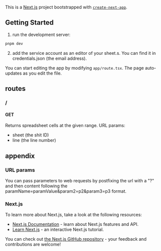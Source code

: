 This is a [Next.js](https://nextjs.org/) project bootstrapped with [`create-next-app`](https://github.com/vercel/next.js/tree/canary/packages/create-next-app).

## Getting Started

1. run the development server:

```powershell
pnpm dev
```

2. add the service account as an editor of your sheet.s. You can find it in credentials.json (the email address).

You can start editing the app by modifying `app/route.tsx`. The page auto-updates as you edit the file.


## routes

### /
#### GET
Returns spreadsheet cells at the given range.
URL params:
- sheet (the shit ID)
- line (the line number)

## appendix

### URL params
You can pass parameters to web requests by postfixing the url with a "?" and then content following the paramName=paramValue&param2=p2&param3=p3 format.

### Next.js 

To learn more about Next.js, take a look at the following resources:

- [Next.js Documentation](https://nextjs.org/docs) - learn about Next.js features and API.
- [Learn Next.js](https://nextjs.org/learn) - an interactive Next.js tutorial.

You can check out [the Next.js GitHub repository](https://github.com/vercel/next.js/) - your feedback and contributions are welcome!

